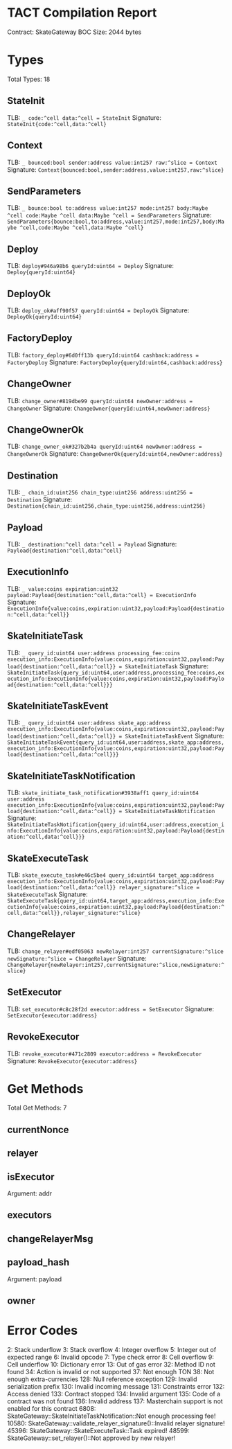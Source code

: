 # TACT Compilation Report
Contract: SkateGateway
BOC Size: 2044 bytes

# Types
Total Types: 18

## StateInit
TLB: `_ code:^cell data:^cell = StateInit`
Signature: `StateInit{code:^cell,data:^cell}`

## Context
TLB: `_ bounced:bool sender:address value:int257 raw:^slice = Context`
Signature: `Context{bounced:bool,sender:address,value:int257,raw:^slice}`

## SendParameters
TLB: `_ bounce:bool to:address value:int257 mode:int257 body:Maybe ^cell code:Maybe ^cell data:Maybe ^cell = SendParameters`
Signature: `SendParameters{bounce:bool,to:address,value:int257,mode:int257,body:Maybe ^cell,code:Maybe ^cell,data:Maybe ^cell}`

## Deploy
TLB: `deploy#946a98b6 queryId:uint64 = Deploy`
Signature: `Deploy{queryId:uint64}`

## DeployOk
TLB: `deploy_ok#aff90f57 queryId:uint64 = DeployOk`
Signature: `DeployOk{queryId:uint64}`

## FactoryDeploy
TLB: `factory_deploy#6d0ff13b queryId:uint64 cashback:address = FactoryDeploy`
Signature: `FactoryDeploy{queryId:uint64,cashback:address}`

## ChangeOwner
TLB: `change_owner#819dbe99 queryId:uint64 newOwner:address = ChangeOwner`
Signature: `ChangeOwner{queryId:uint64,newOwner:address}`

## ChangeOwnerOk
TLB: `change_owner_ok#327b2b4a queryId:uint64 newOwner:address = ChangeOwnerOk`
Signature: `ChangeOwnerOk{queryId:uint64,newOwner:address}`

## Destination
TLB: `_ chain_id:uint256 chain_type:uint256 address:uint256 = Destination`
Signature: `Destination{chain_id:uint256,chain_type:uint256,address:uint256}`

## Payload
TLB: `_ destination:^cell data:^cell = Payload`
Signature: `Payload{destination:^cell,data:^cell}`

## ExecutionInfo
TLB: `_ value:coins expiration:uint32 payload:Payload{destination:^cell,data:^cell} = ExecutionInfo`
Signature: `ExecutionInfo{value:coins,expiration:uint32,payload:Payload{destination:^cell,data:^cell}}`

## SkateInitiateTask
TLB: `_ query_id:uint64 user:address processing_fee:coins execution_info:ExecutionInfo{value:coins,expiration:uint32,payload:Payload{destination:^cell,data:^cell}} = SkateInitiateTask`
Signature: `SkateInitiateTask{query_id:uint64,user:address,processing_fee:coins,execution_info:ExecutionInfo{value:coins,expiration:uint32,payload:Payload{destination:^cell,data:^cell}}}`

## SkateInitiateTaskEvent
TLB: `_ query_id:uint64 user:address skate_app:address execution_info:ExecutionInfo{value:coins,expiration:uint32,payload:Payload{destination:^cell,data:^cell}} = SkateInitiateTaskEvent`
Signature: `SkateInitiateTaskEvent{query_id:uint64,user:address,skate_app:address,execution_info:ExecutionInfo{value:coins,expiration:uint32,payload:Payload{destination:^cell,data:^cell}}}`

## SkateInitiateTaskNotification
TLB: `skate_initiate_task_notification#3938aff1 query_id:uint64 user:address execution_info:ExecutionInfo{value:coins,expiration:uint32,payload:Payload{destination:^cell,data:^cell}} = SkateInitiateTaskNotification`
Signature: `SkateInitiateTaskNotification{query_id:uint64,user:address,execution_info:ExecutionInfo{value:coins,expiration:uint32,payload:Payload{destination:^cell,data:^cell}}}`

## SkateExecuteTask
TLB: `skate_execute_task#e46c5be4 query_id:uint64 target_app:address execution_info:ExecutionInfo{value:coins,expiration:uint32,payload:Payload{destination:^cell,data:^cell}} relayer_signature:^slice = SkateExecuteTask`
Signature: `SkateExecuteTask{query_id:uint64,target_app:address,execution_info:ExecutionInfo{value:coins,expiration:uint32,payload:Payload{destination:^cell,data:^cell}},relayer_signature:^slice}`

## ChangeRelayer
TLB: `change_relayer#edf05063 newRelayer:int257 currentSignature:^slice newSignature:^slice = ChangeRelayer`
Signature: `ChangeRelayer{newRelayer:int257,currentSignature:^slice,newSignature:^slice}`

## SetExecutor
TLB: `set_executor#c8c28f2d executor:address = SetExecutor`
Signature: `SetExecutor{executor:address}`

## RevokeExecutor
TLB: `revoke_executor#471c2809 executor:address = RevokeExecutor`
Signature: `RevokeExecutor{executor:address}`

# Get Methods
Total Get Methods: 7

## currentNonce

## relayer

## isExecutor
Argument: addr

## executors

## changeRelayerMsg

## payload_hash
Argument: payload

## owner

# Error Codes
2: Stack underflow
3: Stack overflow
4: Integer overflow
5: Integer out of expected range
6: Invalid opcode
7: Type check error
8: Cell overflow
9: Cell underflow
10: Dictionary error
13: Out of gas error
32: Method ID not found
34: Action is invalid or not supported
37: Not enough TON
38: Not enough extra-currencies
128: Null reference exception
129: Invalid serialization prefix
130: Invalid incoming message
131: Constraints error
132: Access denied
133: Contract stopped
134: Invalid argument
135: Code of a contract was not found
136: Invalid address
137: Masterchain support is not enabled for this contract
6808: SkateGateway::SkateInitiateTaskNotification::Not enough processing fee!
10580: SkateGateway::validate_relayer_signature()::Invalid relayer signature!
45396: SkateGateway::SkateExecuteTask::Task expired!
48599: SkateGateway::set_relayer()::Not approved by new relayer!